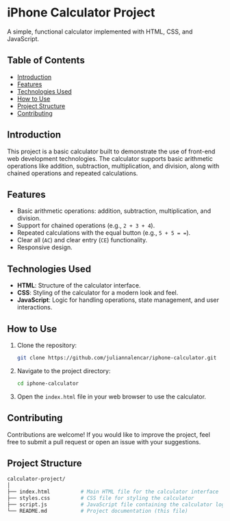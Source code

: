# iPhone Calculator Project

A simple, functional calculator implemented with HTML, CSS, and JavaScript.

## Table of Contents

- [Introduction](#introduction)
- [Features](#features)
- [Technologies Used](#technologies-used)
- [How to Use](#how-to-use)
- [Project Structure](#project-structure)
- [Contributing](#contributing)

## Introduction

This project is a basic calculator built to demonstrate the use of front-end web development technologies. The calculator supports basic arithmetic operations like addition, subtraction, multiplication, and division, along with chained operations and repeated calculations.

## Features

- Basic arithmetic operations: addition, subtraction, multiplication, and division.
- Support for chained operations (e.g., `2 + 3 + 4`).
- Repeated calculations with the equal button (e.g., `5 + 5 = =`).
- Clear all (`AC`) and clear entry (`CE`) functionality.
- Responsive design.

## Technologies Used

- **HTML**: Structure of the calculator interface.
- **CSS**: Styling of the calculator for a modern look and feel.
- **JavaScript**: Logic for handling operations, state management, and user interactions.

## How to Use

1. Clone the repository:
   ```bash
   git clone https://github.com/juliannalencar/iphone-calculator.git
2. Navigate to the project directory:
   ```bash
   cd iphone-calculator
3. Open the `index.html` file in your web browser to use the calculator.

## Contributing

Contributions are welcome! If you would like to improve the project, feel free to submit a pull request or open an issue with your suggestions.

## Project Structure
   ```bash
   calculator-project/
  │
  ├── index.html          # Main HTML file for the calculator interface
  ├── styles.css          # CSS file for styling the calculator
  ├── script.js           # JavaScript file containing the calculator logic
  └── README.md           # Project documentation (this file)



